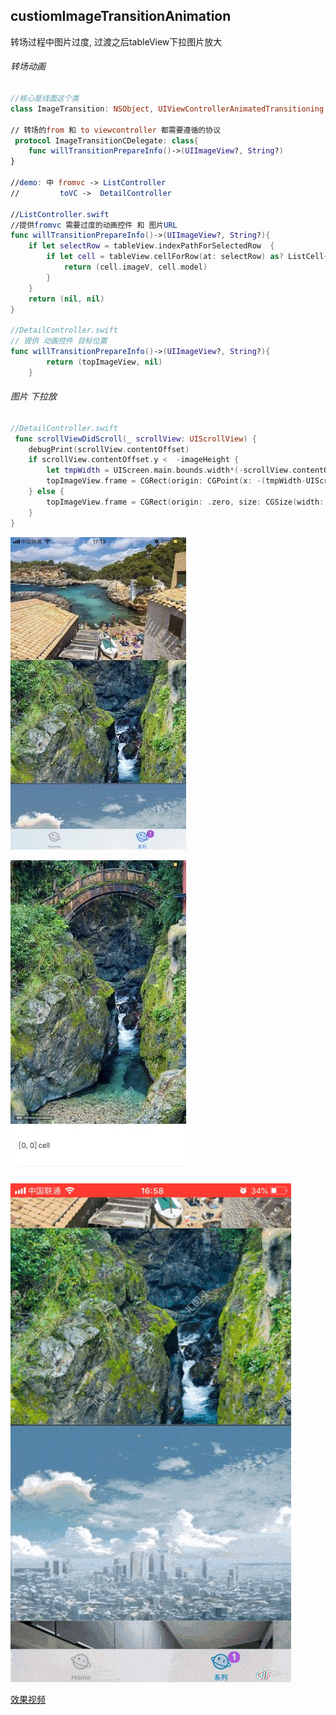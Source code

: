 ## custiomImageTransitionAnimation
转场过程中图片过度, 过渡之后tableView下拉图片放大  
  

###### 转场动画
```swift
//核心是线面这个类
class ImageTransition: NSObject, UIViewControllerAnimatedTransitioning

// 转场的from 和 to viewcontroller 都需要遵循的协议
 protocol ImageTransitionCDelegate: class{
    func willTransitionPrepareInfo()->(UIImageView?, String?)
}

//demo: 中 fromvc -> ListController
//         toVC ->  DetailController

//ListController.swift
//提供fromvc 需要过度的动画控件 和 图片URL
func willTransitionPrepareInfo()->(UIImageView?, String?){
    if let selectRow = tableView.indexPathForSelectedRow  {
        if let cell = tableView.cellForRow(at: selectRow) as? ListCell{
            return (cell.imageV, cell.model)
        }
    }
    return (nil, nil)
}

//DetailController.swift
// 提供 动画控件 目标位置
func willTransitionPrepareInfo()->(UIImageView?, String?){
        return (topImageView, nil)
    }
```  

######  图片 下拉放
```swift
//DetailController.swift
 func scrollViewDidScroll(_ scrollView: UIScrollView) {
    debugPrint(scrollView.contentOffset)
    if scrollView.contentOffset.y <  -imageHeight {
        let tmpWidth = UIScreen.main.bounds.width*(-scrollView.contentOffset.y)/imageHeight
        topImageView.frame = CGRect(origin: CGPoint(x: -(tmpWidth-UIScreen.main.bounds.width)/2.0, y: 0), size: CGSize(width: tmpWidth, height: -scrollView.contentOffset.y))
    } else {
        topImageView.frame = CGRect(origin: .zero, size: CGSize(width: UIScreen.main.bounds.width, height: imageHeight))
    }
}

```  

![1 From ViewController](https://github.com/AngryOC/custiomImageTransitionAnimation/blob/master/121.jpeg)  

![2 to ViewController](https://github.com/AngryOC/custiomImageTransitionAnimation/blob/master/122.jpeg)

![3. gif](https://github.com/AngryOC/custiomImageTransitionAnimation/blob/master/124.GIF)

[效果视频](https://github.com/AngryOC/custiomImageTransitionAnimation/blob/master/demo.MOV)
